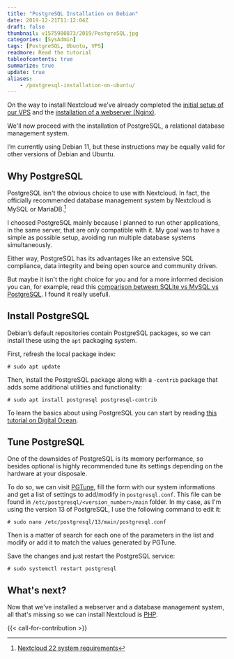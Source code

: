 ```yaml
---
title: "PostgreSQL Installation on Debian"
date: 2019-12-21T11:12:04Z
draft: false
thumbnail: v1575980873/2019/PostgreSQL.jpg
categories: [SysAdmin]
tags: [PostgreSQL, Ubuntu, VPS]
readmore: Read the tutorial
tableofcontents: true
summarize: true
update: true
aliases:
    - /postgresql-installation-on-ubuntu/
---
```


On the way to install Nextcloud we've already completed the [initial setup of our VPS](/debian-server-initial-setup/) and the [installation of a webserver (Nginx)](/nginx-installation-on-debian/).

We'll now proceed with the installation of PostgreSQL, a relational database management system.

I’m currently using Debian 11, but these instructions may be equally valid for other versions of Debian and Ubuntu.

<!--more-->

## Why PostgreSQL

PostgreSQL isn't the obvious choice to use with Nextcloud. In fact, the officially recommended database management system by Nextcloud is MySQL or MariaDB.[^1]

I choosed PostgreSQL mainly because I planned to run other applications, in the same server, that are only compatible with it. My goal was to have a simple as possible setup, avoiding run multiple database systems simultaneously.

Either way, PostgreSQL has its advantages like an extensive SQL compliance, data integrity and being open source and community driven.

But maybe it isn't the right choice for you and for a more informed decision you can, for example, read this [comparison between SQLite vs MySQL vs PostgreSQL](https://www.digitalocean.com/community/tutorials/sqlite-vs-mysql-vs-postgresql-a-comparison-of-relational-database-management-systems/). I found it really usefull.

## Install PostgreSQL

Debian’s default repositories contain PostgreSQL packages, so we can install these using the `apt` packaging system.

First, refresh the local package index:
```plain
# sudo apt update
```

Then, install the PostgreSQL package along with a `-contrib` package that adds some additional utilities and functionality:
```plain
# sudo apt install postgresql postgresql-contrib
```

To learn the basics about using PostgreSQL you can start by reading [this tutorial on Digital Ocean](https://www.digitalocean.com/community/tutorials/how-to-install-and-use-postgresql-on-ubuntu-18-04/).

## Tune PostgreSQL

One of the downsides of PostgreSQL is its memory performance, so besides optional is highly recommended tune its settings depending on the hardware at your disposale.

To do so, we can visit [PGTune](https://pgtune.leopard.in.ua/), fill the form with our system informations and get a list of settings to add/modify in `postgresql.conf`. This file can be found in `/etc/postgresql/<version_number>/main` folder. In my case, as I'm using the version 13 of PostgreSQL, I use the following command to edit it:
```plain
# sudo nano /etc/postgresql/13/main/postgresql.conf
```

Then is a matter of search for each one of the parameters in the list and modify or add it to match the values generated by PGTune.

Save the changes and just restart the PostgreSQL service:
```plain
# sudo systemctl restart postgresql
```

## What's next?

Now that we've installed a webserver and a database management system, all that's missing so we can install Nextcloud is [PHP](/php-installation-on-debian/).

{{< call-for-contribution >}}

[^1]: [Nextcloud 22 system requirements](https://docs.nextcloud.com/server/22/admin_manual/installation/system_requirements.html#system-requirements)
